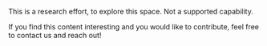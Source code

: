 This is a research effort, to explore this space. Not a supported capability.

If you find this content interesting and you would like to contribute, feel free to contact us and reach out!
